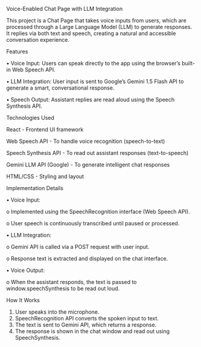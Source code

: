 Voice-Enabled Chat Page with LLM Integration

This project is a Chat Page that takes voice inputs from users, which are processed through a Large Language Model (LLM) to generate responses. 
It replies via both text and speech, creating a natural and accessible conversation experience.


Features

•	Voice Input: Users can speak directly to the app using the browser’s built-in Web Speech API.

•	LLM Integration: User input is sent to Google’s Gemini 1.5 Flash API to generate a smart, conversational response.

•	Speech Output: Assistant replies are read aloud using the Speech Synthesis API.

Technologies Used
	
React	- Frontend UI framework

Web Speech API	- To handle voice recognition (speech-to-text)

Speech Synthesis API	- To read out assistant responses (text-to-speech)

Gemini LLM API (Google)	- To generate intelligent chat responses

HTML/CSS	- Styling and layout


Implementation Details

•	Voice Input:

o	Implemented using the SpeechRecognition interface (Web Speech API).

o	User speech is continuously transcribed until paused or processed.


•	LLM Integration:

o	Gemini API is called via a POST request with user input.

o	Response text is extracted and displayed on the chat interface.


•	Voice Output:

o	When the assistant responds, the text is passed to window.speechSynthesis to be read out loud.


How It Works

1.	User speaks into the microphone.
2.	SpeechRecognition API converts the spoken input to text.
3.	The text is sent to Gemini API, which returns a response.
4.	The response is shown in the chat window and read out using SpeechSynthesis.
